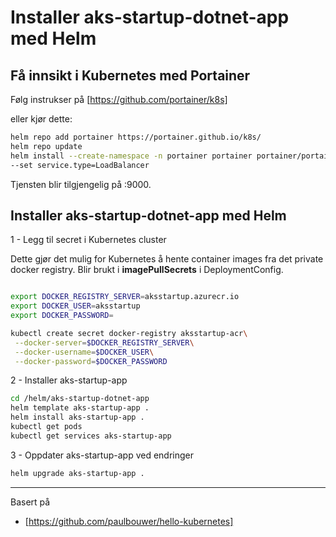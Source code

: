 # Installer aks-startup-dotnet-app med Helm

## Få innsikt i Kubernetes med Portainer

Følg instrukser på [https://github.com/portainer/k8s]

eller kjør dette:

```bash
helm repo add portainer https://portainer.github.io/k8s/
helm repo update
helm install --create-namespace -n portainer portainer portainer/portainer \
--set service.type=LoadBalancer
```

Tjensten blir tilgjengelig på <IP>:9000.

## Installer aks-startup-dotnet-app med Helm

1 - Legg til secret i Kubernetes cluster

Dette gjør det mulig for Kubernetes å hente container images fra det private docker registry. Blir brukt i **imagePullSecrets** i DeploymentConfig.

```bash

export DOCKER_REGISTRY_SERVER=aksstartup.azurecr.io
export DOCKER_USER=aksstartup
export DOCKER_PASSWORD=

kubectl create secret docker-registry aksstartup-acr\
 --docker-server=$DOCKER_REGISTRY_SERVER\
 --docker-username=$DOCKER_USER\
 --docker-password=$DOCKER_PASSWORD

```

2 - Installer aks-startup-app

```bash
cd /helm/aks-startup-dotnet-app
helm template aks-startup-app .
helm install aks-startup-app .
kubectl get pods
kubectl get services aks-startup-app
```

3 - Oppdater aks-startup-app ved endringer

```bash
helm upgrade aks-startup-app .
```

-----------------

Basert på 

- [https://github.com/paulbouwer/hello-kubernetes]
